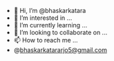 - 👋 Hi, I’m @bhaskarkatara
- 👀 I’m interested in ...
- 🌱 I’m currently learning ...
- 💞️ I’m looking to collaborate on ...
- 📫 How to reach me ...
- @bhaskarkatararjo5@gmail.com

<!---
bhaskarkatara/bhaskarkatara is a ✨ special ✨ repository because its `README.md` (this file) appears on your GitHub profile.
You can click the Preview link to take a look at your changes.
--->
